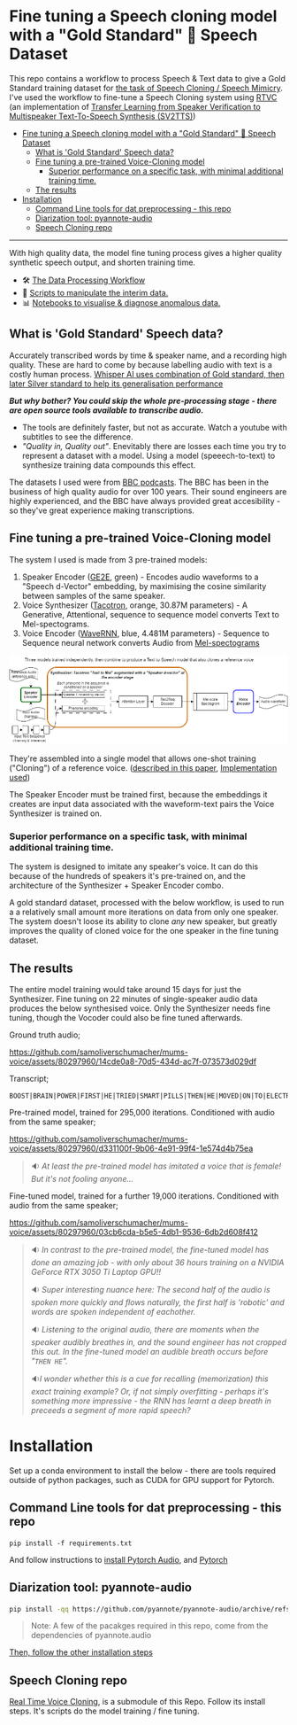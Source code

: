 # Fine tuning a Speech cloning model with a "Gold Standard" 🥇 Speech Dataset

This repo contains a workflow to process Speech & Text data to give a Gold Standard training dataset for [the task of Speech Cloning / Speech Mimicry](https://indianexpress.com/article/technology/artificial-intelligence/ai-voice-cloning-rise-protect-yourself-8910268/#:~:text=AI%20voice%20cloning%2C%20also%20known,vocal%20characteristics%20of%20the%20individual.). I've used the workflow to fine-tune a Speech Cloning system using [RTVC](https://github.com/CorentinJ/Real-Time-Voice-Cloning) (an implementation of [Transfer Learning from Speaker Verification to Multispeaker Text-To-Speech Synthesis (SV2TTS)](https://arxiv.org/pdf/1806.04558.pdf))
- [Fine tuning a Speech cloning model with a "Gold Standard" 🥇 Speech Dataset](#fine-tuning-a-speech-cloning-model-with-a-gold-standard--speech-dataset)
  - [What is 'Gold Standard' Speech data?](#what-is-gold-standard-speech-data)
  - [Fine tuning a pre-trained Voice-Cloning model](#fine-tuning-a-pre-trained-voice-cloning-model)
    - [Superior performance on a specific task, with minimal additional training time.](#superior-performance-on-a-specific-task-with-minimal-additional-training-time)
  - [The results](#the-results)
- [Installation](#installation)
  - [Command Line tools for dat preprocessing - this repo](#command-line-tools-for-dat-preprocessing---this-repo)
  - [Diarization tool: pyannote-audio](#diarization-tool-pyannote-audio)
  - [Speech Cloning repo](#speech-cloning-repo)

---

With high quality data, the model fine tuning process gives a higher quality synthetic speech output, and shorten training time.

 - 🛠️ [The Data Processing Workflow](workflow.md)
 - 💾 [Scripts to manipulate the interim data.](./scripts)
 - 📊 [Notebooks to visualise & diagnose anomalous data.](./notebooks)

## What is 'Gold Standard' Speech data?

Accurately transcribed words by time & speaker name, and a recording high quality. These are hard to come by because labelling audio with text is a costly human process. [Whisper AI uses combination of Gold standard, then later Silver standard to help its generalisation performance](https://www.graphcore.ai/posts/how-to-use-openais-whisper-for-speech-recognition)

***But why bother? You could skip the whole pre-processing stage - there are open source tools available to transcribe audio.***
- The tools are definitely faster, but not as accurate. Watch a youtube with subtitles to see the difference.
- *"Quality in, Quality out"*. Enevitably there are losses each time you try to represent a dataset with a model. Using a model (speeech-to-text) to synthesize training data compounds this effect.

The datasets I used were from [BBC podcasts](https://www.bbc.co.uk/programmes/b04v380z). The BBC has been in the business of high quality audio for over 100 years. Their sound engineers are highly experienced, and the BBC have always provided  great accesibility - so they've great experience making transcriptions.

## Fine tuning a pre-trained Voice-Cloning model

The system I used is made from 3 pre-trained models:
1. Speaker Encoder ([GE2E](https://arxiv.org/pdf/1710.10467.pdf), green) - Encodes audio waveforms to a "Speech d-Vector" embedding, by maximising the cosine similarity between samples of the same speaker.
2. Voice Synthesizer ([Tacotron](https://arxiv.org/pdf/1703.10135.pdf), orange, 30.87M parameters) - A Generative, Attentional, sequence to sequence model converts Text to Mel-spectograms.
3. Voice Encoder ([WaveRNN](https://arxiv.org/pdf/1802.08435.pdf), blue, 4.481M parameters) - Sequence to Sequence neural network converts Audio from [Mel-spectograms](https://ketanhdoshi.github.io/Audio-Mel/#:~:text=A%20Mel%20Spectrogram%20makes%20two,of%20Amplitude%20to%20indicate%20colors.)

![Model architecture](assets/model-architecture.png)

They're assembled into a single model that allows one-shot training ("Cloning") of a reference voice. ([described in this paper](https://arxiv.org/pdf/1806.04558.pdf), [Implementation used](https://github.com/CorentinJ/Real-Time-Voice-Cloning))

The Speaker Encoder must be trained first, because the embeddings it creates are input data associated with the waveform-text pairs the Voice Synthesizer is trained on.

### Superior performance on a specific task, with minimal additional training time.

The system is designed to imitate any speaker's voice. It can do this because of the hundreds of speakers it's pre-trained on, and the architecture of the Synthesizer + Speaker Encoder combo.

A gold standard dataset, processed with the below workflow, is used to run a a relatively small amount more iterations on data from only one speaker. The system doesn't loose its ability to clone *any* new speaker, but greatly improves the quality of cloned voice for the one speaker in the fine tuning dataset.

## The results

The entire model training would take around 15 days for just the Synthesizer. Fine tuning on 22 minutes of single-speaker audio data produces the below synthesised voice. Only the Synthesizer needs fine tuning, though the Vocoder could also be fine tuned afterwards.

Ground truth audio;

https://github.com/samoliverschumacher/mums-voice/assets/80297960/14cde0a8-70d5-434d-ac7f-073573d029df

Transcript;
```
BOOST|BRAIN|POWER|FIRST|HE|TRIED|SMART|PILLS|THEN|HE|MOVED|ON|TO|ELECTRICAL|BRAIN|STIMULATION|FOR|COGNITIVE|ENHANCEMENT
```

Pre-trained model, trained for 295,000 iterations. Conditioned with audio from the same speaker;


https://github.com/samoliverschumacher/mums-voice/assets/80297960/d331100f-9b06-4e91-99f4-1e574d4b75ea

> 🔉 *At least the pre-trained model has imitated a voice that is female! But it's not fooling anyone...*

Fine-tuned model, trained for a further 19,000 iterations. Conditioned with audio from the same speaker;


https://github.com/samoliverschumacher/mums-voice/assets/80297960/03cb6cda-b5e5-4db1-9536-6db2d608f412


> 🔉 *In contrast to the pre-trained model, the fine-tuned model has done an amazing job - with only about 36 hours training on a NVIDIA GeForce RTX 3050 Ti Laptop GPU!!*
> 
> 🔉 *Super interesting nuance here: The second half of the audio is spoken more quickly and flows naturally, the first half is 'robotic' and words are spoken independent of eachother.*
> 
> 🔉 *Listening to the original audio, there are moments when the speaker audibly breathes in, and the sound engineer has not cropped this out. In the fine-tuned model an audible breath occurs before "`THEN HE`".* 
> 
> 🔉*I wonder whether this is a cue for recalling (memorization) this exact training example? Or, if not simply overfitting - perhaps it's something more impressive - the RNN has learnt a deep breath in preceeds a segment of more rapid speech?*


# Installation

Set up a conda environment to install the below - there are tools required outside of python packages, such as CUDA for GPU support for Pytorch.


## Command Line tools for dat preprocessing - this repo
```
pip install -f requirements.txt
```

And follow instructions to [install Pytorch Audio](https://pytorch.org/audio/main/installation.html), and [Pytorch](https://pytorch.org/)

## Diarization tool: pyannote-audio

```bash
pip install -qq https://github.com/pyannote/pyannote-audio/archive/refs/heads/develop.zip
``` 

> Note: A few of the pacakges required in this repo, come from the dependencies of pyannote.audio

[Then, follow the other installation steps](https://github.com/pyannote/pyannote-audio/tree/develop#tldr)

## Speech Cloning repo
[Real Time Voice Cloning](https://github.com/CorentinJ/Real-Time-Voice-Cloning/tree/master#1-install-requirements), is a submodule of this Repo. Follow its install steps. It's scripts do the model training / fine tuning.
